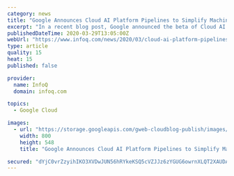 ```yaml
---
category: news
title: "Google Announces Cloud AI Platform Pipelines to Simplify Machine Learning Development"
excerpt: "In a recent blog post, Google announced the beta of Cloud AI Platform Pipelines, which provides users with a way to deploy robust, repeatable machine learning pipelines along with monitoring, auditing, version tracking, and reproducibility. With Cloud AI Pipelines, Google can help organizations adopt the practice of Machine Learning Operations ..."
publishedDateTime: 2020-03-29T13:05:00Z
webUrl: "https://www.infoq.com/news/2020/03/cloud-ai-platform-pipelines-beta/"
type: article
quality: 15
heat: 15
published: false

provider:
  name: InfoQ
  domain: infoq.com

topics:
  - Google Cloud

images:
  - url: "https://storage.googleapis.com/gweb-cloudblog-publish/images/2_stack.max-800x800.jpg"
    width: 800
    height: 548
    title: "Google Announces Cloud AI Platform Pipelines to Simplify Machine Learning Development"

secured: "dYjC0vrZzyihIKO3XVDwJUN56hRYkeKSQ5cVZJJz6zYGUG6owrnXLQT2XAUDAxqv7LAhWoP4GjzOtx9og1ksIuyuxwHXYssg1zAxLao+XdzWzswl1MNcsTP8rblSFiMMvoNY45cTk/KwdvcraUZDzbqVuPXjjB29J3qCUpTdEgjuk5YOh0Q8AwTY3V9gRyNx9HtS+e/+hFGsfppy7Yxupw9ICdAQ1SDU3gkzpBY/5IJ2Bu0ZZThH0W+ufjbeApG7do8pnmRxGHJKevNwrNOw62Xkorp1mflGNRRz5CLwycGcXt0ig7d1YeRSQAKf92LB;rWIvPXWFKM1wkYaJuPrcFw=="
---
```


